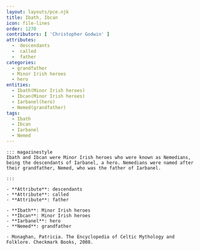 ```yaml
---
layout: layouts/pce.njk
title: Ibath, Ibcan
icon: file-lines
order: 1270
contributors: [ 'Christopher Godwin' ]
attributes:
  -  descendants
  -  called
  -  father
categories:
  - grandfather
  - Minor Irish heroes
  - hero
entities:
  - Ibath(Minor Irish heroes)
  - Ibcan(Minor Irish heroes)
  - Iarbanel(hero)
  - Nemed(grandfather)
tags:
  - Ibath
  - Ibcan
  - Iarbanel
  - Nemed
---
```

``` tab [group1:Info]
::: magazinestyle
Ibath and Ibcan were Minor Irish heroes who were known as Nemedians, being the descendants of Iarbanel, a hero. Nemedians were named after their grandfather, Nemed, who was the father of Iarbanel.

:::
```
``` tab [group1:Attributes]
- **Attribute**: descendants
- **Attribute**: called
- **Attribute**: father
```
``` tab [group1:Entities]
- **Ibath**: Minor Irish heroes
- **Ibcan**: Minor Irish heroes
- **Iarbanel**: hero
- **Nemed**: grandfather
```
``` tab [group1:Sources]
- Monaghan, Patricia. The Encyclopedia of Celtic Mythology and Folklore. Checkmark Books, 2008.
```
